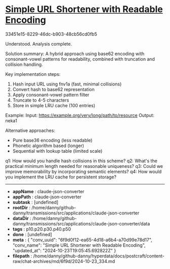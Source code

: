 # [Simple URL Shortener with Readable Encoding](https://claude.ai/chat/6f9d0f12-ea65-4d18-a6b4-a70d99e78d17)

33451e15-8229-46dc-b903-48cb56cd0fb5

 Understood. Analysis complete.

Solution summary:
A hybrid approach using base62 encoding with consonant-vowel patterns for readability, combined with truncation and collision handling.

Key implementation steps:
1. Hash input URL using fnv1a (fast, minimal collisions)
2. Convert hash to base62 representation
3. Apply consonant-vowel pattern filter
4. Truncate to 4-5 characters
5. Store in simple LRU cache (100 entries)

Example:
Input: https://example.org/very/long/path/to/resource
Output: neka1

Alternative approaches:
- Pure base36 encoding (less readable)
- Phonetic algorithm based (longer)
- Sequential with lookup table (limited scale)

q1: How would you handle hash collisions in this scheme?
q2: What's the practical minimum length needed for reasonable uniqueness?
q3: Could we improve memorability by incorporating semantic elements?
q4: How would you implement the LRU cache for persistent storage?

---

* **appName** : claude-json-converter
* **appPath** : claude-json-converter
* **subtask** : [undefined]
* **rootDir** : /home/danny/github-danny/transmissions/src/applications/claude-json-converter
* **dataDir** : /home/danny/github-danny/transmissions/src/applications/claude-json-converter/data
* **tags** : p10.p20.p30.p40.p50
* **done** : [undefined]
* **meta** : {
  "conv_uuid": "6f9d0f12-ea65-4d18-a6b4-a70d99e78d17",
  "conv_name": "Simple URL Shortener with Readable Encoding",
  "updated_at": "2024-10-23T19:05:45.692822Z"
}
* **filepath** : /home/danny/github-danny/hyperdata/docs/postcraft/content-raw/chat-archives/md/6f9d/2024-10-23_334.md